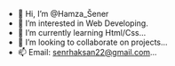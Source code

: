 - 👋 Hi, I’m @Hamza_Šener
- 👀 I’m interested in Web Developing.
- 🌱 I’m currently learning Html/Css...
- 💞️ I’m looking to collaborate on projects...
- 📫 Email: senrhaksan22@gmail.com...
